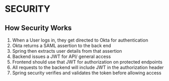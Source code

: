 # SECURITY

## How Security Works
1. When a User logs in, they get directed to Okta for authentication
2. Okta returns a SAML assertion to the back end
3. Spring then extracts user details from that assertion
4. Backend issues a JWT for API/ general access
5. Frontend should use that JWT for authorization on protected endpoints
6. All requests to the backend will include JWT in the authorization header
7. Spring security verifies and validates the token before allowing access 

